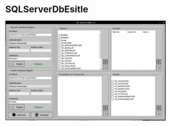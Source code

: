 # SQLServerDbEsitle

![Sql server db compare](https://github.com/dursunkatar/SQLServerDbEsitle/blob/master/screenshot.bmp)
